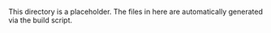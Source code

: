 This directory is a placeholder. The files in here are automatically generated via the build script.
